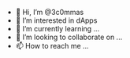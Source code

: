 - 👋 Hi, I’m @3c0mmas 
- 👀 I’m interested in dApps   
- 🌱 I’m currently learning ...  
- 💞️ I’m looking to collaborate on ...  
- 📫 How to reach me ... 

<!---
3c0mmas/3c0mmas is a ✨ special ✨ repository because its `README.md` (this file) appears on your GitHub profile.
You can click the Preview link to take a look at your changes.
--->

